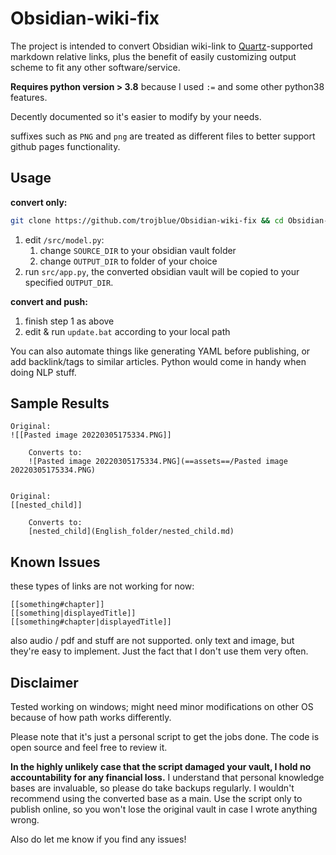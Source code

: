 # Obsidian-wiki-fix

The project is intended to convert Obsidian wiki-link to [Quartz](https://github.com/jackyzha0/quartz)-supported markdown relative links, plus the benefit of easily customizing output scheme to fit any other software/service.

**Requires python version > 3.8** because I used `:=` and some other python38 features.

Decently documented so it's easier to modify by your needs.

suffixes such as `PNG` and `png` are treated as different files to better support github pages functionality.

## Usage

**convert only:**

```bash
git clone https://github.com/trojblue/Obsidian-wiki-fix && cd Obsidian-wiki-fix/src	
```

1. edit `/src/model.py`:
   1. change `SOURCE_DIR` to your obsidian vault folder
   2. change `OUTPUT_DIR` to folder of your choice
2. run `src/app.py`, the converted obsidian vault will be copied to your specified `OUTPUT_DIR`.

**convert and push:**

1. finish step 1 as above
2. edit & run `update.bat` according to your local path



You can also automate things like generating YAML before publishing, or add backlink/tags to similar articles. Python would come in handy when doing NLP stuff.



## Sample Results

```
Original:
![[Pasted image 20220305175334.PNG]]

    Converts to:
    ![Pasted image 20220305175334.PNG](==assets==/Pasted image 20220305175334.PNG)


Original:
[[nested_child]]

    Converts to:
    [nested_child](English_folder/nested_child.md)
```

## Known Issues

these types of links are not working for now:

```
[[something#chapter]]            
[[something|displayedTitle]]
[[something#chapter|displayedTitle]]
```

also audio / pdf and stuff are not supported. only text and image, but they're easy to implement. Just the fact that I don't use them very often.

## Disclaimer

Tested working on windows; might need minor modifications on other OS because of how path works differently.

Please note that it's just a personal script to get the jobs done. The code is open source and feel free to review it.

**In the highly unlikely case that the script damaged your vault, I hold no accountability for any financial loss.** I understand that personal knowledge bases are invaluable, so please do take backups regularly. I wouldn't recommend using the converted base as a main. Use the script only to publish online, so you won't lose the original vault in case I wrote anything wrong.

Also do let me know if you find any issues!
